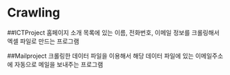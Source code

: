 # Crawling

##ICTProject
홈페이지 소개 목록에 있는 이름, 전화번호, 이메일 정보를 크롤링해서 엑셀 파일로 만드는 프로그램

##Mailproject
크롤링한 데이터 파일을 이용해서
해당 데이터 파일에 있는 이메일주소에 자동으로 메일을 보내주는 프로그램
